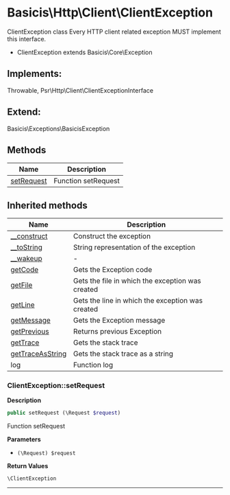 # Basicis\Http\Client\ClientException  

ClientException class
Every HTTP client related exception MUST implement this interface.

- ClientException extends Basicis\Core\Exception  

## Implements:
Throwable, Psr\Http\Client\ClientExceptionInterface

## Extend:

Basicis\Exceptions\BasicisException

## Methods

| Name | Description |
|------|-------------|
|[setRequest](#clientexceptionsetrequest)|Function setRequest|

## Inherited methods

| Name | Description |
|------|-------------|
| [__construct](https://secure.php.net/manual/en/exception.__construct.php) | Construct the exception |
| [__toString](https://secure.php.net/manual/en/exception.__tostring.php) | String representation of the exception |
| [__wakeup](https://secure.php.net/manual/en/exception.__wakeup.php) | - |
| [getCode](https://secure.php.net/manual/en/exception.getcode.php) | Gets the Exception code |
| [getFile](https://secure.php.net/manual/en/exception.getfile.php) | Gets the file in which the exception was created |
| [getLine](https://secure.php.net/manual/en/exception.getline.php) | Gets the line in which the exception was created |
| [getMessage](https://secure.php.net/manual/en/exception.getmessage.php) | Gets the Exception message |
| [getPrevious](https://secure.php.net/manual/en/exception.getprevious.php) | Returns previous Exception |
| [getTrace](https://secure.php.net/manual/en/exception.gettrace.php) | Gets the stack trace |
| [getTraceAsString](https://secure.php.net/manual/en/exception.gettraceasstring.php) | Gets the stack trace as a string |
|log|Function log|



### ClientException::setRequest  

**Description**

```php
public setRequest (\Request $request)
```

Function setRequest 

 

**Parameters**

* `(\Request) $request`

**Return Values**

`\ClientException`




<hr />

